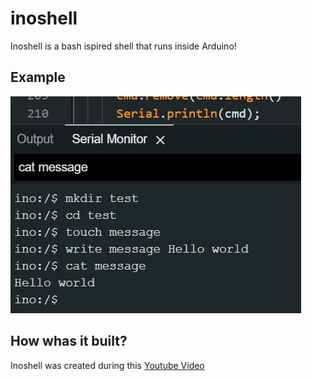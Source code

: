 # inoshell
Inoshell is a bash ispired shell that runs inside Arduino!

## Example

![example](/inoshell-example.png)

## How whas it built?

Inoshell was created during this [Youtube Video](https://youtu.be/Ly4yp-skMBs)
